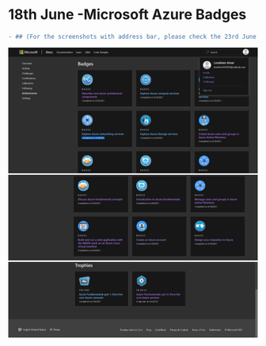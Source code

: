 # 18th June -Microsoft Azure Badges 
```diff
- ## (For the screenshots with address bar, please check the 23rd June badges folder (it includes all the badges from 18th June - 23rd June))
```

<img src="https://github.com/loveleen-amar/267081_Microsoft-Azure-Badges/blob/main/18th-June-Badges/1st%20capture.JPG" width="800">  
<img src="https://github.com/loveleen-amar/267081_Microsoft-Azure-Badges/blob/main/18th-June-Badges/2nd%20Capture.JPG" width="800">  
<img src="https://github.com/loveleen-amar/267081_Microsoft-Azure-Badges/blob/main/18th-June-Badges/3rd%20capture.JPG" width="800">  
